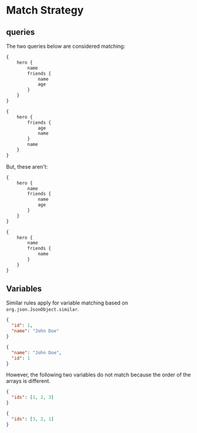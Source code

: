 # Match Strategy

## queries

The two queries below are considered matching:

```graphql
{
    hero {
        name
        friends {
            name
            age
        }
    }
}
```
```graphql
{
    hero {
        friends {
            age
            name
        }
        name
    }
}
```
But, these aren't:
```graphql
{
    hero {
        name
        friends {
            name
            age
        }
    }
}
```
```graphql
{
    hero {
        name
        friends {
            name
        }
    }
}
```

## Variables

Similar rules apply for variable matching based on `org.json.JsonObject.similar`.

```json
{
  "id": 1,
  "name": "John Doe"
}
```

```json
{
  "name": "John Doe",
  "id": 1
}
```

However, the following two variables do not match because the order of the arrays is different.

```json
{
  "ids": [1, 2, 3]
}
```
```json
{
  "ids": [3, 2, 1]
}
```
